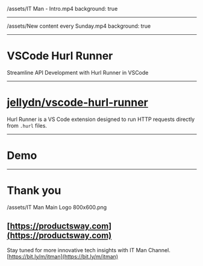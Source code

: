 /assets/IT Man - Intro.mp4
background: true

---

/assets/New content every Sunday.mp4
background: true

---

# VSCode Hurl Runner

Streamline API Development with Hurl Runner in VSCode

---

# [jellydn/vscode-hurl-runner](https://github.com/jellydn/vscode-hurl-runner)

Hurl Runner is a VS Code extension designed to run HTTP requests directly from `.hurl` files.

---

# Demo

---

# Thank you

/assets/IT Man Main Logo 800x600.png

## [https://productsway.com](https://productsway.com)

Stay tuned for more innovative tech insights with IT Man Channel.
[https://bit.ly/m/itman](https://bit.ly/m/itman)
